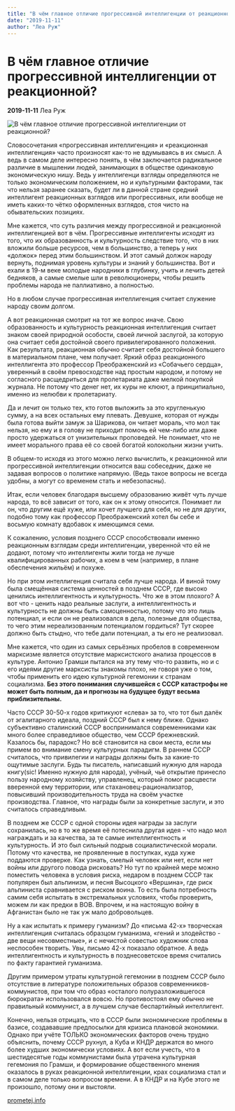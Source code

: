 ```yaml
---
title: "В чём главное отличие прогрессивной интеллигенции от реакционной?"
date: "2019-11-11"
author: "Леа Руж"
---
```


# В чём главное отличие прогрессивной интеллигенции от реакционной?

**2019-11-11** Леа Руж

![В чём главное отличие прогрессивной интеллигенции от реакционной?](https://prometej.info/media/thumbnail/images/articles/v-chyom-glavnoe-otlichie-progressivnoj-intelligencii-ot-reakcionnoj_poster.jpg)

Словосочетания «прогрессивная интеллигенция» и «реакционная интеллигенция» часто произносят как-то не вдумываясь в их смысл. А ведь в самом деле интересно понять, в чём заключается радикальное различие в мышлении людей, занимающих в обществе одинаковую экономическую нишу. Ведь у интеллигенци взгляды определяются не только экономическим положением, но и культурными факторами, так что нельзя заранее сказать, будет ли в данной стране средний интеллигент реакционных взглядов или прогрессивных, или вообще не иметь каких-то чётко оформленных взглядов, стоя чисто на обывательских позициях.

Мне кажется, что суть различия между прогрессивной и реакционной интеллигенцией вот в чём. Прогрессивные интеллигенты исходят из того, что их образованность и культурность следствие того, что в них вложили больше ресурсов, чем в большинство, а теперь у них «должок» перед этим большинством. И этот самый должок народу вернуть, поднимая уровень культуры и знаний у большинства. Вот и ехали в 19-м веке молодые народники в глубинку, учить и лечить детей бедняков, а самые смелые шли в революционеры, чтобы решить проблемы народа не паллиативно, а полностью.

Но в любом случае прогрессивная интеллигенция считает служение народу своим долгом.

А вот реакционная смотрит на тот же вопрос иначе. Свою образованность и культурность реакционная интеллигенция считает знаком своей природной особости, своей личной заслугой, за которую она считает себя достойной своего привилегированного положения. Как результата, реакционная обычно считает себя достойной большего в материальном плане, чем получает. Яркий образ реакционного интеллигента это профессор Преображенский из «Собачьего сердца», уверенный в своём превосходстве над простым народом, и потому не согласного расщедриться для пролетариата даже мелкой покупкой журнала. Не потому что денег нет, их куры не клюют, а принципиально, именно из нелюбви к пролетариату.

Да и лечит он только тех, кто готов выложить за это кругленькую сумму, а на всех остальных ему плевать. Девушке, которая от нужды была готова выйти замуж за Шарикова, он читает мораль, что мол так нельзя, но ему и в голову не приходит помочь ей чем-либо или даже просто удержаться от унизительных проповедей. Не понимает, что не имеет морального права её со своей богатой колокольни жизни учить.

В общем-то исходя из этого можно легко вычислить, к реакционной или прогрессивной интеллигенции относится ваш собеседник, даже не задавая вопросов о политике напрямую. (Ведь такое вопросы не всегда удобны, а могут со временем стать и небезопасны).

Итак, если человек благодаря высшему образованию живёт чуть лучше народа, то всё зависит от того, как он к этому относится. Понимает ли он, что другим ещё хуже, или хочет лучшего для себя, но не для других, подобно тому как профессор Преображенский хотел бы себе и восьмую комнату вдобавок к имеющимся семи.

К сожалению, условия позднего СССР способствовали именно реакционным взглядам среди интеллигенции, уверенной что ей не додают, потому что интеллигенты жили тогда не лучше квалифицированных рабочих, а коем в чем (например, в плане обеспечения жильём) и похуже.

Но при этом интеллигенция считала себя лучше народа. И виной тому была смещённая система ценностей в позднем СССР, где высоко ценились интеллигентность и культурность. Что же в этом плохого? А вот что - ценить надо реальные заслуги, а интеллигентность и культурность не должны быть самоценностью, потому что это лишь потенциал, и если он не реализовался в дела, полезные для общества, то чего этим нереализованным потенциалом гордиться? Тут скорее должно быть стыдно, что тебе дали потенциал, а ты его не реализовал.

Мне кажется, что один из самых серьёзных пробелов в современном марксизме является отсутствие марксистского анализа процессов в культуре. Антонио Грамши пытался на эту тему что-то развить, но и с его идеями другие марксисты знакомы плохо, не говоря уже о том, чтобы применить его идею культурной гегемонии к странам социализма. **Без этого понимания случившейся с СССР катастрофы не может быть полным, да и прогнозы на будущее будут весьма приблизительны.**

Часто СССР 30-50-х годов критикуют «слева» за то, что тот был далёк от эгалитарного идеала, поздний СССР был к нему ближе. Однако субъективно сталинский СССР воспринимался современниками как много более справедливое общество, чем СССР брежневский. Казалось бы, парадокс? Но всё становится на свои места, если мы примем во внимание смену культурных парадигм. В раннем СССР считалось, что привилегии и награды должны быть за какие-то ощутимые заслуги. Будь ты писатель, написавший нужную для народа книгу(sic! Именно нужную для народа), учёный, чьё открытие принесло пользу народному хозяйству, управленец, который помог расцвести вверенной ему территории, или стахановец-рационализатор, повысивший производительность труда на своём участке производства. Главное, что награды были за конкретные заслуги, и это считалось справедливым.

В позднем же СССР с одной стороны идея награды за заслуги сохранилась, но в то же время её потеснила другая идея - что надо мол награждать и за качества, за те самые интеллигентность и культурность. И это был сильный подрыв социалистической морали. Потому что качества, не проявленные в поступках, куда хуже поддаются проверке. Как узнать, смелый человек или нет, если нет войны или другого повода рисковать? Но тут по крайней мере можно поместить человека в условия риска, недаром в позднем СССР так популярен был альпинизм, и песня Высоцкого «Вершина», где риск альпиниста сравнивается с риском воина. То есть была потребность самим себя испытать в экстремальных условиях, чтобы проверить, можем ли как предки в ВОВ. Впрочем, и на настоящую войну в Афганистан было не так уж мало добровольцев.

Ну а как испытать к примеру гуманизм? До «письма 42-х» творческая интеллигенция считалась образцом гуманизма, «гений и злодейство - две вещи несовместные», и с нечистой совестью художник слова неспособен творить. Увы, письмо 42-х показало обратное. А ведь интеллигентность и культурность в позднесоветское время считались по факту гарантией гуманизма.

Другим примером утраты культурной гегемонии в позднем СССР было отсутствие в литературе положительных образов современников-коммунистов, при том что образ «осталого полуразложившегося бюрократа» использовался вовсю. Но противостоял ему обычно не правильный коммунист, а в лучшем случае беспартийный интеллигент.

Конечно, нельзя отрицать, что в СССР были экономические проблемы в базисе, создававшие предпосылки для кризиса плановой экономики. Однако при учёте ТОЛЬКО экономических факторов очень трудно объяснить, почему СССР рухнул, а Куба и КНДР держатся во много более худших экономически условиях. А вот если учесть, что в шестидесятые годы коммунистами была утрачена культурная гегемония по Грамши, и формирование общественного мнения оказалось в руках реакционной интеллигенции, крах социализма стал и в самом деле только вопросом времени. А в КНДР и на Кубе этого не произошло, потому они и выстояли.

[prometej.info](https://prometej.info/o-razlichiyah-mezhdu-progressivnoj-i-reakcionnoj-intelligenciej/)